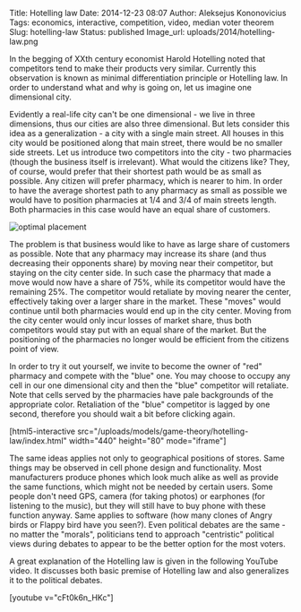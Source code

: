 Title: Hotelling law
Date: 2014-12-23 08:07
Author: Aleksejus Kononovicius
Tags: economics, interactive, competition, video, median voter theorem
Slug: hotelling-law
Status: published
Image_url: uploads/2014/hotelling-law.png

In the begging of XXth
century economist Harold Hotelling noted that competitors tend to make
their products very similar. Currently this observation is known as
minimal differentiation principle or Hotelling law. In order to
understand what and why is going on, let us imagine one dimensional
city.
<!--more-->

Evidently a real-life city can't be one dimensional - we live in three
dimensions, thus our cities are also three dimensional. But lets
consider this idea as a generalization - a city with a single main
street. All houses in this city would be positioned along that main
street, there would be no smaller side streets. Let us introduce two
competitors into the city - two pharmacies (though the business itself
is irrelevant). What would the citizens like? They, of course, would
prefer that their shortest path would be as small as possible. Any
citizen will prefer pharmacy, which is nearer to him. In order to have
the average shortest path to any pharmacy as small as possible we would
have to position pharmacies at 1/4 and 3/4 of main streets length. Both
pharmacies in this case would have an equal share of customers.

![optimal placement]({static}/uploads/2014/hotelling-law.png)

The problem is that business would like to have as large share of
customers as possible. Note that any pharmacy may increase its share
(and thus decreasing their opponents share) by moving near their
competitor, but staying on the city center side. In such case the
pharmacy that made a move would now have a share of 75%, while its
competitor would have the remaining 25%. The competitor would retaliate
by moving nearer the center, effectively taking over a larger share in
the market. These "moves" would continue until both pharmacies would end
up in the city center. Moving from the city center would only incur
losses of market share, thus both competitors would stay put with an
equal share of the market. But the positioning of the pharmacies no
longer would be efficient from the citizens point of view.

In order to try it out yourself, we invite to become the owner of "red"
pharmacy and compete with the "blue" one. You may choose to occupy any
cell in our one dimensional city and then the "blue" competitor will
retaliate. Note that cells served by the pharmacies have pale
backgrounds of the appropriate color. Retaliation of the "blue"
competitor is lagged by one second, therefore you should wait a bit
before clicking again.

[html5-interactive
src="/uploads/models/game-theory/hotelling-law/index.html"
width="440" height="80" mode="iframe"]

The same ideas applies not only to geographical positions of stores.
Same things may be observed in cell phone design and functionality. Most
manufacturers produce phones which look much alike as well as provide
the same functions, which might not be needed by certain users. Some
people don't need GPS, camera (for taking photos) or earphones (for
listening to the music), but they will still have to buy phone with
these function anyway. Same applies to software (how many clones of
Angry birds or Flappy bird have you seen?). Even political debates are
the same - no matter the "morals", politicians tend to approach
"centristic" political views during debates to appear to be the better
option for the most voters.

A great explanation of the Hotelling law is given in the following YouTube
video. It discusses both basic premise of Hotelling law and also generalizes
it to the political debates.

[youtube v="cFt0k6n_HKc"]
